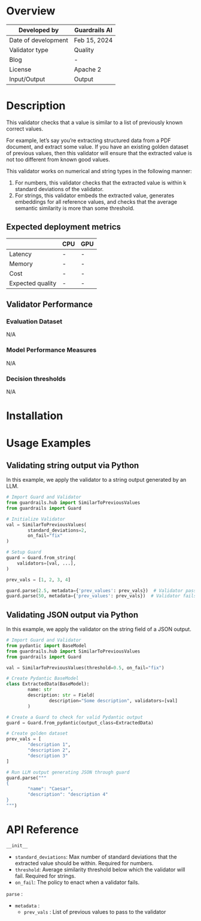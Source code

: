 # Overview

| Developed by | Guardrails AI |
| --- | --- |
| Date of development | Feb 15, 2024 |
| Validator type | Quality |
| Blog | - |
| License | Apache 2 |
| Input/Output | Output |

# Description

This validator checks that a value is similar to a list of previously known correct values.

For example, let’s say you’re extracting structured data from a PDF document, and extract some value. If you have an existing golden dataset of previous values, then this validator will ensure that the extracted value is not too different from known good values.

This validator works on numerical and string types in the following manner:

1. For numbers, this validator checks that the extracted value is within k standard deviations of the validator.
2. For strings, this validator embeds the extracted value, generates embeddings for all reference values, and checks that the average semantic similarity is more than some threshold.

## Expected deployment metrics

|  | CPU | GPU |
| --- | --- | --- |
| Latency | - | - |
| Memory | - | - |
| Cost | - | - |
| Expected quality | - | - |

## Validator Performance

### Evaluation Dataset

N/A

### Model Performance Measures

N/A

### Decision thresholds

N/A

# Installation

# Usage Examples

## Validating string output via Python

In this example, we apply the validator to a string output generated by an LLM.

```python
# Import Guard and Validator
from guardrails.hub import SimilarToPreviousValues
from guardrails import Guard

# Initialize Validator
val = SimilarToPreviousValues(
		standard_deviations=2,
		on_fail="fix"
)

# Setup Guard
guard = Guard.from_string(
    validators=[val, ...],
)

prev_vals = [1, 2, 3, 4]

guard.parse(2.5, metadata={'prev_values': prev_vals})  # Validator passes
guard.parse(50, metadata={'prev_values': prev_vals})  # Validator fails
```

## Validating JSON output via Python

In this example, we apply the validator on the string field of a JSON output.

```python
# Import Guard and Validator
from pydantic import BaseModel
from guardrails.hub import SimilarToPreviousValues
from guardrails import Guard

val = SimilarToPreviousValues(threshold=0.5, on_fail="fix")

# Create Pydantic BaseModel
class ExtractedData(BaseModel):
		name: str
		description: str = Field(
				description="Some description", validators=[val]
		)

# Create a Guard to check for valid Pydantic output
guard = Guard.from_pydantic(output_class=ExtractedData)

# Create golden dataset
prev_vals = [
		"description 1",
		"description 2",
		"description 3"
]

# Run LLM output generating JSON through guard
guard.parse("""
{
		"name": "Caesar",
		"description": "description 4"
}
""")
```


# API Reference

`__init__`

- `standard_deviations`: Max number of standard deviations that the extracted value should be within. Required for numbers.
- `threshold`: Average similarity threshold below which the validator will fail. Required for strings.
- `on_fail`: The policy to enact when a validator fails.

`parse` :

- `metadata` :
    - `prev_vals` : List of previous values to pass to the validator
